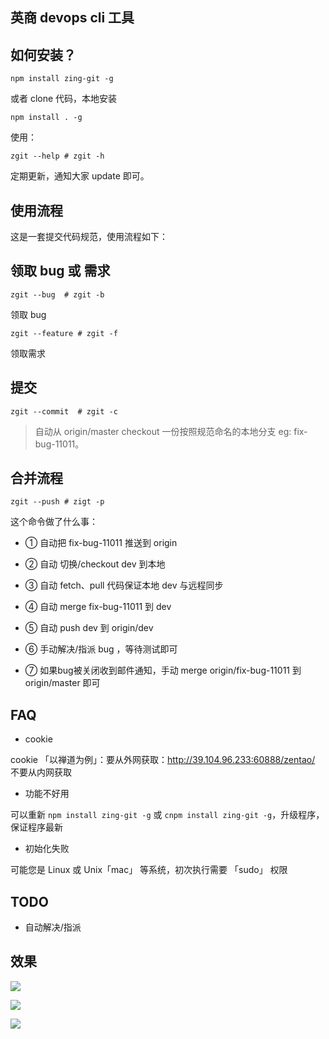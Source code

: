 ## 英商 devops cli 工具     


 
## 如何安装？

```shell
npm install zing-git -g
```

或者 clone 代码，本地安装

```shell
npm install . -g
```

使用：

```
zgit --help # zgit -h
```    

定期更新，通知大家 update 即可。

## 使用流程

这是一套提交代码规范，使用流程如下：

## 领取 bug 或 需求

```shell
zgit --bug  # zgit -b
```
领取 bug

```shell
zgit --feature # zgit -f
```
领取需求


##  提交

```shell
zgit --commit  # zgit -c
```

> 自动从 origin/master checkout 一份按照规范命名的本地分支 eg: fix-bug-11011。
    
## 合并流程

```shell
zgit --push # zigt -p
```
这个命令做了什么事：

- ① 自动把 fix-bug-11011 推送到 origin

- ② 自动 切换/checkout dev 到本地

- ③ 自动 fetch、pull 代码保证本地 dev 与远程同步

- ④ 自动 merge fix-bug-11011 到 dev 

- ⑤ 自动 push dev 到 origin/dev

- ⑥ 手动解决/指派 bug ，等待测试即可

- ⑦ 如果bug被关闭收到邮件通知，手动 merge origin/fix-bug-11011 到 origin/master 即可

     
    
    
## FAQ

- cookie

 cookie 「以禅道为例」：要从外网获取：http://39.104.96.233:60888/zentao/  不要从内网获取
 
- 功能不好用
 
 可以重新 `npm install zing-git -g` 或 `cnpm install zing-git -g`，升级程序，保证程序最新

- 初始化失败

 可能您是 Linux 或 Unix「mac」 等系统，初次执行需要 「sudo」 权限
 

## TODO

- 自动解决/指派


## 效果

![](http://www.gitrue.com:9000/image/A95FE3D1DCBD16064DF8824783448546.jpg)

![](http://www.gitrue.com:9000/image/A7055320A68EEF852DBA77002AEFBEED.jpg)

![](http://www.gitrue.com:9000/image/92330D317E10D026EC3E1C3EFD7755EB.png)
